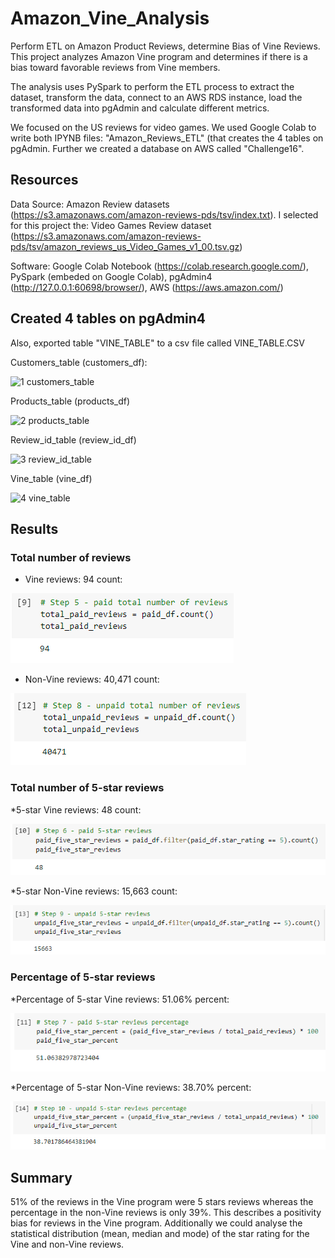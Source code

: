 # Amazon_Vine_Analysis
Perform ETL on Amazon Product Reviews, determine Bias of Vine Reviews. This project analyzes Amazon Vine program and determines if there is a bias toward favorable reviews from Vine members.

The analysis uses PySpark to perform the ETL process to extract the dataset, transform the data, connect to an AWS RDS instance, load the transformed data into pgAdmin and calculate different metrics.

We focused on the US reviews for video games. We used Google Colab to write both IPYNB files: "Amazon_Reviews_ETL" (that creates the 4 tables on pgAdmin. Further we created a database on AWS called "Challenge16".

## Resources

Data Source: Amazon Review datasets (https://s3.amazonaws.com/amazon-reviews-pds/tsv/index.txt). I selected for this project the: Video Games Review dataset (https://s3.amazonaws.com/amazon-reviews-pds/tsv/amazon_reviews_us_Video_Games_v1_00.tsv.gz)

Software: Google Colab Notebook (https://colab.research.google.com/), PySpark (embeded on Google Colab), pgAdmin4 (http://127.0.0.1:60698/browser/), AWS (https://aws.amazon.com/)

## Created 4 tables on pgAdmin4

Also, exported table "VINE_TABLE" to a csv file called VINE_TABLE.CSV

Customers_table (customers_df):

![1  customers_table](https://user-images.githubusercontent.com/73545138/111931512-bd8da600-8a91-11eb-9bc5-6d3083a8cb2c.PNG)

Products_table (products_df)

![2  products_table](https://user-images.githubusercontent.com/73545138/111931692-207f3d00-8a92-11eb-9372-3e0577f44954.PNG)

Review_id_table (review_id_df)

![3  review_id_table](https://user-images.githubusercontent.com/73545138/111931706-2d9c2c00-8a92-11eb-84eb-cdac270c4dfd.PNG)

Vine_table (vine_df)

![4 vine_table](https://user-images.githubusercontent.com/73545138/111931710-2ffe8600-8a92-11eb-9ff5-2d172682232c.PNG)



## Results
### Total number of reviews

- Vine reviews: 94 count:

![](Images/number_paid_reviews.PNG)

- Non-Vine reviews: 40,471 count:

![](Images/number_unpaid_reviews.PNG)
  
### Total number of 5-star reviews

*5-star Vine reviews: 48 count:

![](Images/5star_paid_reviews.PNG)

*5-star Non-Vine reviews: 15,663 count:

![](Images/5star_unpaid_reviews.PNG)

### Percentage of 5-star reviews

*Percentage of 5-star Vine reviews: 51.06% percent:

![](Images/percentage_paid_reviews.PNG)

*Percentage of 5-star Non-Vine reviews: 38.70% percent:

![](Images/percentage_unpaid_revies.PNG)


## Summary
51% of the reviews in the Vine program were 5 stars reviews whereas the percentage in the non-Vine reviews is only 39%. This describes a positivity bias for reviews in the Vine program.
Additionally we could analyse the statistical distribution (mean, median and mode) of the star rating for the Vine and non-Vine reviews.

